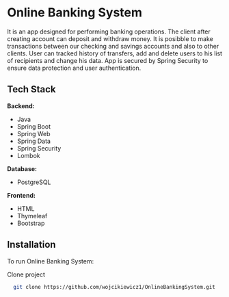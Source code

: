 
# Online Banking System

It is an app designed for performing banking operations. The client after creating account can deposit and
withdraw money. It is posibble to make transactions between our checking and savings accounts and also to
other clients. User can tracked history of transfers, add and delete users to his list of recipients and change his
data. App is secured by Spring Security to ensure data protection and user authentication.

## Tech Stack

**Backend:** 
- Java
- Spring Boot 
- Spring Web 
- Spring Data 
- Spring Security
- Lombok

**Database:** 
- PostgreSQL

**Frontend:** 
- HTML
- Thymeleaf
- Bootstrap


## Installation

To run Online Banking System:

Clone project
```bash
  git clone https://github.com/wojcikiewicz1/OnlineBankingSystem.git

